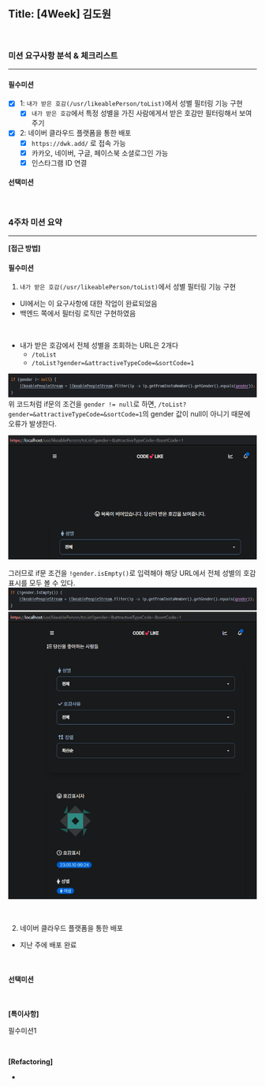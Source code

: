 ## Title: [4Week] 김도원

<br/>

### 미션 요구사항 분석 & 체크리스트

---

#### 필수미션

- [x] 1: `내가 받은 호감(/usr/likeablePerson/toList)`에서 성별 필터링 기능 구현
  - [x] `내가 받은 호감`에서 특정 성별을 가진 사람에게서 받은 호감만 필터링해서 보여주기
- [x] 2: 네이버 클라우드 플랫폼을 통한 배포
  - [x] `https://dwk.add/` 로 접속 가능
  - [x] 카카오, 네이버, 구글, 페이스북 소셜로그인 가능
  - [x] 인스타그램 ID 연결

#### 선택미션


<br/>

### 4주차 미션 요약

---

**[접근 방법]**

#### 필수미션

1. `내가 받은 호감(/usr/likeablePerson/toList)`에서 성별 필터링 기능 구현
- UI에서는 이 요구사항에 대한 작업이 완료되었음
- 백엔드 쪽에서 필터링 로직만 구현하였음

<br/>

- 내가 받은 호감에서 전체 성별을 조회하는 URL은 2개다
  - `/toList`
  - `/toList?gender=&attractiveTypeCode=&sortCode=1`

![img_9.png](img_9.png)
위 코드처럼 if문의 조건을 `gender != null`로 하면,
`/toList?gender=&attractiveTypeCode=&sortCode=1`의 gender 값이 null이 아니기 때문에 오류가 발생한다.

![img_8.png](img_8.png)

그러므로 if문 조건을 `!gender.isEmpty()`로 입력해야 해당 URL에서 전체 성별의 호감표시를 모두 볼 수 있다.
![img_10.png](img_10.png)
![img_11.png](img_11.png)



<br/>

2. 네이버 클라우드 플랫폼을 통한 배포
- 지난 주에 배포 완료

<br/>

#### 선택미션

<br/>

**[특이사항]**

필수미션1


<br/>

**[Refactoring]**

- 